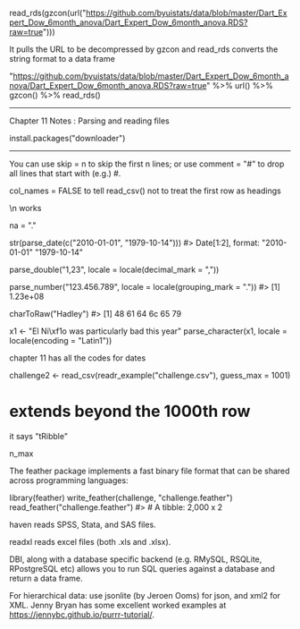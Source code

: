 read_rds(gzcon(url("https://github.com/byuistats/data/blob/master/Dart_Expert_Dow_6month_anova/Dart_Expert_Dow_6month_anova.RDS?raw=true")))

It pulls the URL to be decompressed by gzcon and read_rds converts the string format to a data frame


"https://github.com/byuistats/data/blob/master/Dart_Expert_Dow_6month_anova/Dart_Expert_Dow_6month_anova.RDS?raw=true" %>% 
url() %>% 
gzcon() %>% 
read_rds()


-----------

Chapter 11 Notes : Parsing and reading files


install.packages("downloader")

----------

You can use skip = n to skip the first n lines; or use comment = "#" to drop all lines that start with (e.g.) #.

col_names = FALSE to tell read_csv() not to treat the first row as headings

\\n works

na = "."

str(parse_date(c("2010-01-01", "1979-10-14")))
#>  Date[1:2], format: "2010-01-01" "1979-10-14"

parse_double("1,23", locale = locale(decimal_mark = ","))

parse_number("123.456.789", locale = locale(grouping_mark = "."))
#> [1] 1.23e+08

charToRaw("Hadley")
#> [1] 48 61 64 6c 65 79

x1 <- "El Ni\\xf1o was particularly bad this year"
parse_character(x1, locale = locale(encoding = "Latin1"))

chapter 11 has all the codes for dates

challenge2 <- read_csv(readr_example("challenge.csv"), guess_max = 1001)
# extends beyond the 1000th row


it says "tRibble"

n_max

The feather package implements a fast binary file format that can be shared across programming languages:

library(feather)
write_feather(challenge, "challenge.feather")
read_feather("challenge.feather")
#> # A tibble: 2,000 x 2

haven reads SPSS, Stata, and SAS files.

readxl reads excel files (both .xls and .xlsx).

DBI, along with a database specific backend (e.g. RMySQL, RSQLite, RPostgreSQL etc) allows you to run SQL queries against a database and return a data frame.

For hierarchical data: use jsonlite (by Jeroen Ooms) for json, and xml2 for XML. Jenny Bryan has some excellent worked examples at https://jennybc.github.io/purrr-tutorial/.